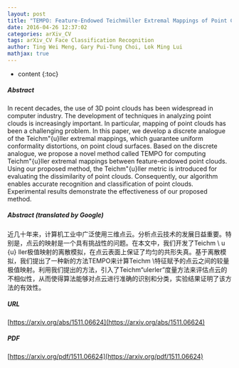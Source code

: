 ```yaml
---
layout: post
title: "TEMPO: Feature-Endowed Teichmüller Extremal Mappings of Point Clouds"
date: 2016-04-26 12:37:02
categories: arXiv_CV
tags: arXiv_CV Face Classification Recognition
author: Ting Wei Meng, Gary Pui-Tung Choi, Lok Ming Lui
mathjax: true
---
```


* content
{:toc}

##### Abstract
In recent decades, the use of 3D point clouds has been widespread in computer industry. The development of techniques in analyzing point clouds is increasingly important. In particular, mapping of point clouds has been a challenging problem. In this paper, we develop a discrete analogue of the Teichm\"{u}ller extremal mappings, which guarantee uniform conformality distortions, on point cloud surfaces. Based on the discrete analogue, we propose a novel method called TEMPO for computing Teichm\"{u}ller extremal mappings between feature-endowed point clouds. Using our proposed method, the Teichm\"{u}ller metric is introduced for evaluating the dissimilarity of point clouds. Consequently, our algorithm enables accurate recognition and classification of point clouds. Experimental results demonstrate the effectiveness of our proposed method.

##### Abstract (translated by Google)
近几十年来，计算机工业中广泛使用三维点云。分析点云技术的发展日益重要。特别是，点云的映射是一个具有挑战性的问题。在本文中，我们开发了Teichm \ u {u} ller极值映射的离散模拟，在点云表面上保证了均匀的共形失真。基于离散模拟，我们提出了一种新的方法TEMPO来计算Teichm \特征赋予的点云之间的较量极值映射。利用我们提出的方法，引入了Teichm“ulerler”度量方法来评估点云的不相似性，从而使得算法能够对点云进行准确的识别和分类，实验结果证明了该方法的有效性。

##### URL
[https://arxiv.org/abs/1511.06624](https://arxiv.org/abs/1511.06624)

##### PDF
[https://arxiv.org/pdf/1511.06624](https://arxiv.org/pdf/1511.06624)

